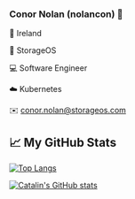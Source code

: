 ### Conor Nolan (nolancon) 👋

🏡  Ireland

💼 StorageOS

💻  Software Engineer

☁️  Kubernetes

✉️  conor.nolan@storageos.com


<!--
**nolancon/nolancon** is a ✨ _special_ ✨ repository because its `README.md` (this file) appears on your GitHub profile.

Here are some ideas to get you started:

- 🔭 I’m currently working on ...
- 🌱 I’m currently learning ...
- 👯 I’m looking to collaborate on ...
- 🤔 I’m looking for help with ...
- 💬 Ask me about ...
- 📫 How to reach me: ...
- 😄 Pronouns: ...
- ⚡ Fun fact: ...
-->

## &#x1f4c8; My GitHub Stats

[![Top Langs](https://github-readme-stats.vercel.app/api/top-langs/?username=nolancon&langs_count=8&hide=verilog,java,html,css&theme=react)](https://github.com/anuraghazra/github-readme-stats)

[![Catalin's GitHub stats](https://github-readme-stats.vercel.app/api?username=nolancon&theme=react)](https://github.com/anuraghazra/github-readme-stats)
